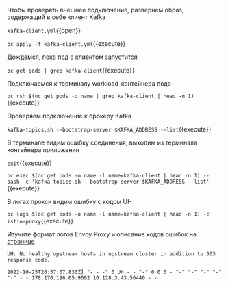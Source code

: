 Чтобы проверять внешнее подключение, развернем образ, содержащий в себе клиент Kafka

`kafka-client.yml`{{open}}

`oc apply -f kafka-client.yml`{{execute}}

Дождемся, пока под с клиентом запустится

`oc get pods | grep kafka-client`{{execute}}

Подключаемся к терминалу workload-контейнера пода

`oc rsh $(oc get pods -o name | grep kafka-client | head -n 1)`{{execute}}

Проверяем подключение к брокеру Kafka

`kafka-topics.sh --bootstrap-server $KAFKA_ADDRESS --list`{{execute}}

В терминале видим ошибку соединения, выходим из терминала контейнера приложения

`exit`{{execute}}

`oc exec $(oc get pods -o name -l name=kafka-client | head -n 1) -- bash -c 'kafka-topics.sh --bootstrap-server $KAFKA_ADDRESS --list'`
{{execute}}

В логах прокси видим ошибку с кодом UH

`oc logs $(oc get pods -o name -l name=kafka-client | head -n 1) -c istio-proxy`{{execute}}

Изучите формат логов Envoy Proxy и описание кодов ошибок
на [странице](https://www.envoyproxy.io/docs/envoy/latest/configuration/observability/access_log/usage)

`UH: No healthy upstream hosts in upstream cluster in addition to 503 response code.`

`2022-10-25T20:37:07.830Z] "- - -" 0 UH - - "-" 0 0 0 - "-" "-" "-" "-" "-" - - 178.170.196.65:9092 10.128.3.43:56440 - -`
